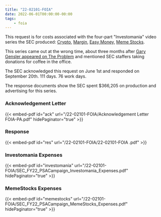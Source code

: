 ```yaml
---
title: "22-02101-FOIA"
date: 2022-06-01T00:00:00-00:00
tags:
    - foia
---
```


This request is for costs associated with the four-part "Investomania" video series the SEC produced: [Crypto][crypto-vid], [Margin][margin-vid], [Easy Money][easymoney-vid], [Meme Stocks][memestocks-vid].

This series came out at the wrong time, about three months after [Gary Gensler appeared on The Problem][theprob] and mentioned SEC staffers taking donations for coffee in the office.

The SEC acknowledged this request on June 1st and responded on September 20th. 111 days. 76 work days.

The response documents show the SEC spent $366,205 on production and advertising for this series.

### Acknowledgement Letter

{{< embed-pdf id="ack" url="/22-02101-FOIA/Acknowledgement Letter FOIA-PA.pdf" hidePaginator="true" >}}

### Response

{{< embed-pdf id="res" url="/22-02101-FOIA/22-02101-FOIA .pdf" >}}

### Investomania Expenses

{{< embed-pdf id="investomania" url="/22-02101-FOIA/SEC_FY22_PSACampaign_Investomania_Expenses.pdf" hidePaginator="true" >}}

### MemeStocks Expenses

{{< embed-pdf id="memestocks" url="/22-02101-FOIA/SEC_FY22_PSACampaign_MemeStocks_Expenses.pdf" hidePaginator="true" >}}

[crypto-vid]:  https://www.youtube.com/watch?v=L3TwZOMm6Wc
[margin-vid]: https://www.youtube.com/watch?v=yB7KJ1nlKsM
[easymoney-vid]: https://www.youtube.com/watch?v=6uVGEG5W16Q
[memestocks-vid]: https://www.youtube.com/watch?v=av3k_lcGm9g
[theprob]: https://www.youtube.com/watch?v=0C0Sj6Us19I
